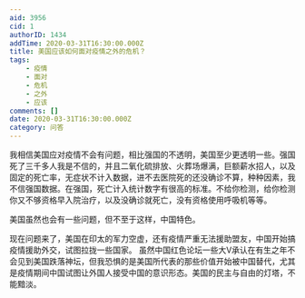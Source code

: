 ```yaml
---
aid: 3956
cid: 1
authorID: 1434
addTime: 2020-03-31T16:30:00.000Z
title: 美国应该如何面对疫情之外的危机？
tags:
    - 疫情
    - 面对
    - 危机
    - 之外
    - 应该
comments: []
date: 2020-03-31T16:30:00.000Z
category: 问答
---
```


我相信美国应对疫情不会有问题，相比强国的不透明，美国至少更透明一些。强国死了三千多人我是不信的，并且二氧化硫排放、火葬场爆满，巨额薪水招人，以及固定的死亡率，无症状不计入数据，进不去医院死的还没确诊不算，种种因素，我不信强国数据。在强国，死亡计入统计数字有很高的标准。不给你检测，给你检测你又不够资格早入院治疗，以及没确诊就死亡，没有资格使用呼吸机等等。

美国虽然也会有一些问题，但不至于这样，中国特色。

现在问题来了，美国在印太的军力空虚，还有疫情严重无法援助盟友，中国开始搞疫情援助外交，试图拉拢一些国家。 虽然中国红色论坛一些大V承认在有生之年不会见到美国跌落神坛，但我恐惧的是美国所代表的那些价值开始被中国替代，尤其是疫情期间中国试图让外国人接受中国的意识形态。美国的民主与自由的灯塔，不能黯淡。
